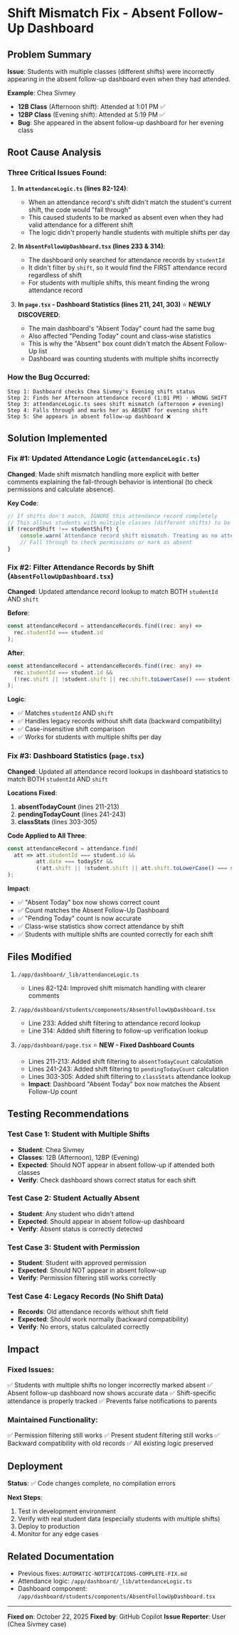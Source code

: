 # Shift Mismatch Fix - Absent Follow-Up Dashboard

## Problem Summary

**Issue**: Students with multiple classes (different shifts) were incorrectly appearing in the absent follow-up dashboard even when they had attended.

**Example**: Chea Sivmey
- **12B Class** (Afternoon shift): Attended at 1:01 PM ✅
- **12BP Class** (Evening shift): Attended at 5:19 PM ✅
- **Bug**: She appeared in the absent follow-up dashboard for her evening class

## Root Cause Analysis

### Three Critical Issues Found:

1. **In `attendanceLogic.ts` (lines 82-124)**:
   - When an attendance record's shift didn't match the student's current shift, the code would "fall through"
   - This caused students to be marked as absent even when they had valid attendance for a different shift
   - The logic didn't properly handle students with multiple shifts per day

2. **In `AbsentFollowUpDashboard.tsx` (lines 233 & 314)**:
   - The dashboard only searched for attendance records by `studentId`
   - It didn't filter by `shift`, so it would find the FIRST attendance record regardless of shift
   - For students with multiple shifts, this meant finding the wrong attendance record

3. **In `page.tsx` - Dashboard Statistics (lines 211, 241, 303)** ⭐ **NEWLY DISCOVERED**:
   - The main dashboard's "Absent Today" count had the same bug
   - Also affected "Pending Today" count and class-wise statistics
   - This is why the "Absent" box count didn't match the Absent Follow-Up list
   - Dashboard was counting students with multiple shifts incorrectly

### How the Bug Occurred:

```
Step 1: Dashboard checks Chea Sivmey's Evening shift status
Step 2: Finds her Afternoon attendance record (1:01 PM) - WRONG SHIFT
Step 3: attendanceLogic.ts sees shift mismatch (afternoon ≠ evening)
Step 4: Falls through and marks her as ABSENT for evening shift
Step 5: She appears in absent follow-up dashboard ❌
```

## Solution Implemented

### Fix #1: Updated Attendance Logic (`attendanceLogic.ts`)

**Changed**: Made shift mismatch handling more explicit with better comments explaining the fall-through behavior is intentional (to check permissions and calculate absence).

**Key Code**:
```typescript
// If shifts don't match, IGNORE this attendance record completely
// This allows students with multiple classes (different shifts) to be checked correctly
if (recordShift !== studentShift) {
    console.warn(`Attendance record shift mismatch. Treating as no attendance record for this shift.`);
    // Fall through to check permissions or mark as absent
}
```

### Fix #2: Filter Attendance Records by Shift (`AbsentFollowUpDashboard.tsx`)

**Changed**: Updated attendance record lookup to match BOTH `studentId` AND `shift`

**Before**:
```typescript
const attendanceRecord = attendanceRecords.find((rec: any) => 
  rec.studentId === student.id
);
```

**After**:
```typescript
const attendanceRecord = attendanceRecords.find((rec: any) => 
  rec.studentId === student.id && 
  (!rec.shift || !student.shift || rec.shift.toLowerCase() === student.shift.toLowerCase())
);
```

**Logic**:
- ✅ Matches `studentId` AND `shift`
- ✅ Handles legacy records without shift data (backward compatibility)
- ✅ Case-insensitive shift comparison
- ✅ Works for students with multiple shifts per day

### Fix #3: Dashboard Statistics (`page.tsx`)

**Changed**: Updated all attendance record lookups in dashboard statistics to match BOTH `studentId` AND `shift`

**Locations Fixed**:

1. **absentTodayCount** (lines 211-213)
2. **pendingTodayCount** (lines 241-243)
3. **classStats** (lines 303-305)

**Code Applied to All Three**:
```typescript
const attendanceRecord = attendance.find(
  att => att.studentId === student.id && 
         att.date === todayStr &&
         (!att.shift || !student.shift || att.shift.toLowerCase() === student.shift.toLowerCase())
);
```

**Impact**:
- ✅ "Absent Today" box now shows correct count
- ✅ Count matches the Absent Follow-Up Dashboard
- ✅ "Pending Today" count is now accurate
- ✅ Class-wise statistics show correct attendance by shift
- ✅ Students with multiple shifts are counted correctly for each shift

## Files Modified

1. `/app/dashboard/_lib/attendanceLogic.ts`
   - Lines 82-124: Improved shift mismatch handling with clearer comments

2. `/app/dashboard/students/components/AbsentFollowUpDashboard.tsx`
   - Line 233: Added shift filtering to attendance record lookup
   - Line 314: Added shift filtering to follow-up verification lookup

3. `/app/dashboard/page.tsx` ⭐ **NEW - Fixed Dashboard Counts**
   - Lines 211-213: Added shift filtering to `absentTodayCount` calculation
   - Lines 241-243: Added shift filtering to `pendingTodayCount` calculation  
   - Lines 303-305: Added shift filtering to `classStats` attendance lookup
   - **Impact**: Dashboard "Absent Today" box now matches the Absent Follow-Up count

## Testing Recommendations

### Test Case 1: Student with Multiple Shifts
- **Student**: Chea Sivmey
- **Classes**: 12B (Afternoon), 12BP (Evening)
- **Expected**: Should NOT appear in absent follow-up if attended both classes
- **Verify**: Check dashboard shows correct status for each shift

### Test Case 2: Student Actually Absent
- **Student**: Any student who didn't attend
- **Expected**: Should appear in absent follow-up dashboard
- **Verify**: Absent status is correctly detected

### Test Case 3: Student with Permission
- **Student**: Student with approved permission
- **Expected**: Should NOT appear in absent follow-up
- **Verify**: Permission filtering still works correctly

### Test Case 4: Legacy Records (No Shift Data)
- **Records**: Old attendance records without shift field
- **Expected**: Should work normally (backward compatibility)
- **Verify**: No errors, status calculated correctly

## Impact

### Fixed Issues:
✅ Students with multiple shifts no longer incorrectly marked absent
✅ Absent follow-up dashboard now shows accurate data
✅ Shift-specific attendance is properly tracked
✅ Prevents false notifications to parents

### Maintained Functionality:
✅ Permission filtering still works
✅ Present student filtering still works
✅ Backward compatibility with old records
✅ All existing logic preserved

## Deployment

**Status**: ✅ Code changes complete, no compilation errors

**Next Steps**:
1. Test in development environment
2. Verify with real student data (especially students with multiple shifts)
3. Deploy to production
4. Monitor for any edge cases

## Related Documentation

- Previous fixes: `AUTOMATIC-NOTIFICATIONS-COMPLETE-FIX.md`
- Attendance logic: `/app/dashboard/_lib/attendanceLogic.ts`
- Dashboard component: `/app/dashboard/students/components/AbsentFollowUpDashboard.tsx`

---

**Fixed on**: October 22, 2025
**Fixed by**: GitHub Copilot
**Issue Reporter**: User (Chea Sivmey case)
